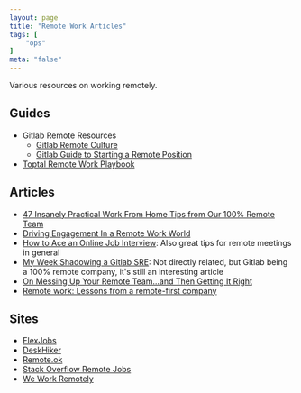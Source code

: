 ```yaml
---
layout: page
title: "Remote Work Articles"
tags: [
    "ops"
]
meta: "false"
---
```


Various resources on working remotely.

## Guides

- Gitlab Remote Resources
  - [Gitlab Remote Culture](https://about.gitlab.com/company/culture/all-remote/)
  - [Gitlab Guide to Starting a Remote Position](https://about.gitlab.com/company/culture/all-remote/getting-started/)
- [Toptal Remote Work Playbook](https://www.toptal.com/remote-work-playbook)

## Articles

- [47 Insanely Practical Work From Home Tips from Our 100% Remote Team](https://www.groovehq.com/blog/work-from-home)
- [Driving Engagement In a Remote Work World](https://www.cfo.com/workplace-issues/2021/04/driving-engagement-in-a-remote-work-world/)
- [How to Ace an Online Job Interview](https://www.wired.com/story/tips-for-online-job-interviews/): Also great tips for remote meetings in general
- [My Week Shadowing a Gitlab SRE](https://about.gitlab.com/blog/2019/12/16/sre-shadow/): Not directly related, but Gitlab being a 100% remote company, it's still an interesting article
- [On Messing Up Your Remote Team...and Then Getting It Right](https://angel.co/blog/on-messing-up-your-remote-team-and-then-getting-it-right?utm_source=platform-newsletter&utm_medium=email&utm_campaign=platform-newsletter-20191219&alla[source]=platform)
- [Remote work: Lessons from a remote-first company](https://enterprisersproject.com/article/2020/3/remote-work-lessons)

## Sites

- [FlexJobs](https://www.flexjobs.com/)
- [DeskHiker](https://www.deskhiker.com/en)
- [Remote.ok](https://remoteok.io/)
- [Stack Overflow Remote Jobs](https://stackoverflow.com/jobs/remote-developer-jobs)
- [We Work Remotely](https://weworkremotely.com/)
